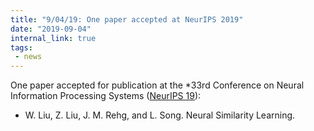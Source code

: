 ```yaml
---
title: "9/04/19: One paper accepted at NeurIPS 2019"
date: "2019-09-04"
internal_link: true
tags:
 - news
---
```

One paper accepted for publication at the *33rd Conference on Neural Information Processing Systems ([NeurIPS 19](https://nips.cc/Conferences/2019)):
 * W. Liu, Z. Liu, J. M. Rehg, and L. Song. Neural Similarity Learning.
